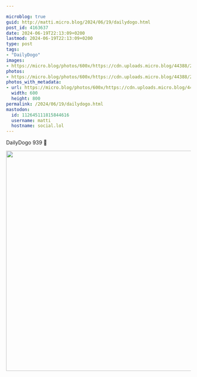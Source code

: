 ```yaml
---

microblog: true
guid: http://matti.micro.blog/2024/06/19/dailydogo.html
post_id: 4163637
date: 2024-06-19T22:13:09+0200
lastmod: 2024-06-19T22:13:09+0200
type: post
tags:
- "DailyDogo"
images:
- https://micro.blog/photos/600x/https://cdn.uploads.micro.blog/44388/2024/2d87c4e8085943e080d1323b64d13087.jpg
photos:
- https://micro.blog/photos/600x/https://cdn.uploads.micro.blog/44388/2024/2d87c4e8085943e080d1323b64d13087.jpg
photos_with_metadata:
- url: https://micro.blog/photos/600x/https://cdn.uploads.micro.blog/44388/2024/2d87c4e8085943e080d1323b64d13087.jpg
  width: 600
  height: 800
permalink: /2024/06/19/dailydogo.html
mastodon:
  id: 112645111815844616
  username: matti
  hostname: social.lol
---
```

DailyDogo 939 🐶

<img src="/media/uploads/2024/2d87c4e8085943e080d1323b64d13087.jpg" width="600" alt="" />
